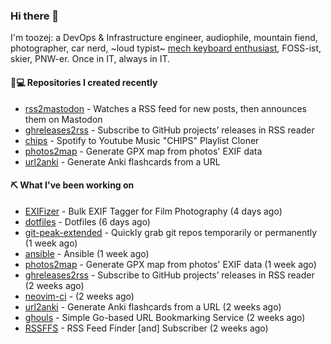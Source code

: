 ### Hi there 👋

I'm toozej: a DevOps & Infrastructure engineer, audiophile, mountain fiend, photographer, car nerd, ~loud typist~ [mech keyboard enthusiast](https://github.com/toozej/keebs), FOSS-ist, skier, PNW-er. Once in IT, always in IT.

#### 👨💻 Repositories I created recently

- [rss2mastodon](https://github.com/toozej/rss2mastodon) - Watches a RSS feed for new posts, then announces them on Mastodon
- [ghreleases2rss](https://github.com/toozej/ghreleases2rss) - Subscribe to GitHub projects’ releases in RSS reader
- [chips](https://github.com/toozej/chips) - Spotify to Youtube Music "CHIPS" Playlist Cloner
- [photos2map](https://github.com/toozej/photos2map) - Generate GPX map from photos' EXIF data
- [url2anki](https://github.com/toozej/url2anki) - Generate Anki flashcards from a URL

#### ⛏️ What I've been working on

- [EXIFizer](https://github.com/toozej/EXIFizer) - Bulk EXIF Tagger for Film Photography (4 days ago)
- [dotfiles](https://github.com/toozej/dotfiles) - Dotfiles (6 days ago)
- [git-peak-extended](https://github.com/toozej/git-peak-extended) - Quickly grab git repos temporarily or permanently (1 week ago)
- [ansible](https://github.com/toozej/ansible) - Ansible (1 week ago)
- [photos2map](https://github.com/toozej/photos2map) - Generate GPX map from photos' EXIF data (1 week ago)
- [ghreleases2rss](https://github.com/toozej/ghreleases2rss) - Subscribe to GitHub projects’ releases in RSS reader (2 weeks ago)
- [neovim-ci](https://github.com/toozej/neovim-ci) -  (2 weeks ago)
- [url2anki](https://github.com/toozej/url2anki) - Generate Anki flashcards from a URL (2 weeks ago)
- [ghouls](https://github.com/toozej/ghouls) - Simple Go-based URL Bookmarking Service (2 weeks ago)
- [RSSFFS](https://github.com/toozej/RSSFFS) - RSS Feed Finder [and] Subscriber (2 weeks ago)
